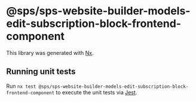 # @sps/sps-website-builder-models-edit-subscription-block-frontend-component

This library was generated with [Nx](https://nx.dev).

## Running unit tests

Run `nx test @sps/sps-website-builder-models-edit-subscription-block-frontend-component` to execute the unit tests via [Jest](https://jestjs.io).
